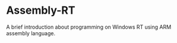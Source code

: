 Assembly-RT
===========

A brief introduction about programming on Windows RT using ARM assembly language.

